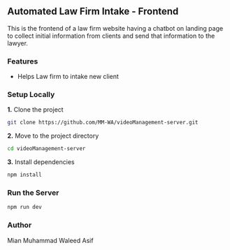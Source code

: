## Automated Law Firm Intake - Frontend

This is the frontend of a law firm website having a chatbot on landing page to collect initial information from clients and send that information to the lawyer.   

### Features  
- Helps Law firm to intake new client 

### Setup Locally
**1.** Clone the project
```bash
git clone https://github.com/MM-WA/videoManagement-server.git
```
**2.** Move to the project directory
```bash
cd videoManagement-server
```
**3.** Install dependencies
```bash
npm install
```

### Run the Server
```bash
npm run dev
```

### Author
Mian Muhammad Waleed Asif
